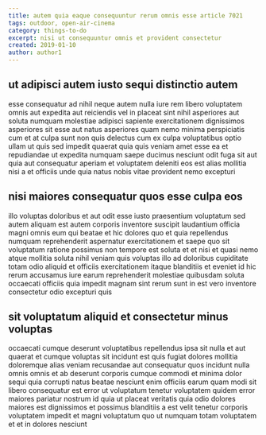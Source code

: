 ```yaml
---
title: autem quia eaque consequuntur rerum omnis esse article 7021
tags: outdoor, open-air-cinema
category: things-to-do
excerpt: nisi ut consequuntur omnis et provident consectetur
created: 2019-01-10
author: author1
---
```


## ut adipisci autem iusto sequi distinctio autem

esse consequatur ad nihil neque autem nulla iure rem libero voluptatem omnis aut expedita aut reiciendis vel in placeat sint nihil asperiores aut soluta numquam molestiae adipisci sapiente exercitationem dignissimos asperiores sit esse aut natus asperiores quam nemo minima perspiciatis cum et at culpa sunt non quis delectus cum ex culpa voluptatibus optio ullam ut quis sed impedit quaerat quia quis veniam amet esse ea et repudiandae ut expedita numquam saepe ducimus nesciunt odit fuga sit aut quia aut consequatur aperiam et voluptatem deleniti eos est alias mollitia nisi a et officiis unde quia natus nobis vitae provident nemo excepturi

## nisi maiores consequatur quos esse culpa eos

illo voluptas doloribus et aut odit esse iusto praesentium voluptatum sed autem aliquam est autem corporis inventore suscipit laudantium officia magni omnis eum qui beatae et hic dolores quo et quia repellendus numquam reprehenderit aspernatur exercitationem et saepe quo sit voluptatum ratione possimus non tempore est soluta et et nisi et quasi nemo atque mollitia soluta nihil veniam quis voluptas illo ad doloribus cupiditate totam odio aliquid et officiis exercitationem itaque blanditiis et eveniet id hic rerum accusamus iure earum reprehenderit molestiae quibusdam soluta occaecati officiis quia impedit magnam sint rerum sunt in est vero inventore consectetur odio excepturi quis

## sit voluptatum aliquid et consectetur minus voluptas

occaecati cumque deserunt voluptatibus repellendus ipsa sit nulla et aut quaerat et cumque voluptas sit incidunt est quis fugiat dolores mollitia doloremque alias veniam recusandae aut consequatur quos incidunt nulla omnis omnis et ab deserunt corporis cumque commodi et minima dolor sequi quia corrupti natus beatae nesciunt enim officiis earum quam modi sit libero consequatur est error ut voluptatum tenetur voluptatem quidem error maiores pariatur nostrum id quia ut placeat veritatis quia odio dolores maiores est dignissimos et possimus blanditiis a est velit tenetur corporis voluptatem impedit et magni voluptatum quo ut numquam totam voluptatem et et in dolores nesciunt
